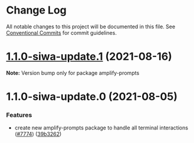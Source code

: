# Change Log

All notable changes to this project will be documented in this file.
See [Conventional Commits](https://conventionalcommits.org) for commit guidelines.

# [1.1.0-siwa-update.1](https://github.com/aws-amplify/amplify-cli/compare/amplify-prompts@1.1.0-siwa-update.0...amplify-prompts@1.1.0-siwa-update.1) (2021-08-16)

**Note:** Version bump only for package amplify-prompts





# 1.1.0-siwa-update.0 (2021-08-05)


### Features

* create new amplify-prompts package to handle all terminal interactions ([#7774](https://github.com/aws-amplify/amplify-cli/issues/7774)) ([39b3262](https://github.com/aws-amplify/amplify-cli/commit/39b326202283f402f82d7e38a830acdc3845a8d7))
